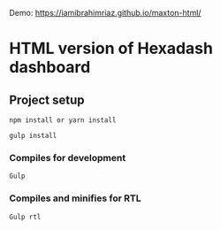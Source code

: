 Demo: https://iamibrahimriaz.github.io/maxton-html/

# HTML version of Hexadash dashboard
## Project setup
```
npm install or yarn install
```
```
gulp install
```

### Compiles for development
```
Gulp
```

### Compiles and minifies for RTL
```
Gulp rtl
```
